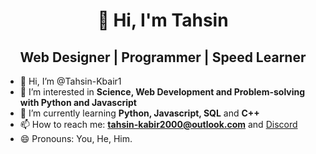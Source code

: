 <h1 align='center'>👋 Hi, I'm Tahsin</h1>
<h2 align="center">Web Designer | Programmer | Speed Learner</h2>

- 👋 Hi, I’m @Tahsin-Kbair1
- 👀 I’m interested in <b>Science, Web Development and Problem-solving with Python and Javascript</b>
- 🌱 I’m currently learning <strong>Python, Javascript, SQL</strong> and <b>C++</b>
- 📫 How to reach me: [**tahsin-kabir2000@outlook.com**](mailto:tahsin-kabir2000@outlook.com) and [Discord](https://discordapp.com/users/1068471340002197575)
- 😄 Pronouns: You, He, Him.
<!---
Tahsin-Kabir/Tahsin-Kabir is a ✨ special ✨ repository because its `README.md` (this file) appears on your GitHub profile.
You can click the Preview link to take a look at your changes.
--->
